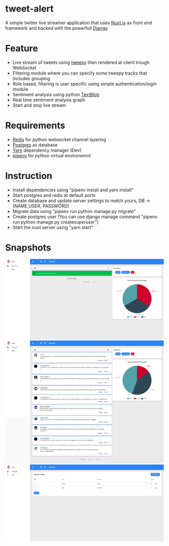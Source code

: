 # tweet-alert

A simple twitter live streamer application that uses [Nuxt.js](https://nuxtjs.org/) as front end framework and backed with the powerfull [Django](https://www.djangoproject.com/)

# Feature

- Live stream of tweets using [tweepy](http://www.tweepy.org/) then rendered at client trough WebSocket
- Filtering module where you can specify some tweepy tracks that includes grouping
- Role based, filtering is user specific using simple authentication/login module
- Sentiment analysis using python [TextBlob](https://textblob.readthedocs.io/en/dev/)
- Real time sentiment analysis graph
- Start and stop live stream

# Requirements

- [Redis](https://hub.docker.com/_/redis/) for python websocket channel layering
- [Postgres](https://hub.docker.com/_/postgres/) as database
- [Yarn](https://yarnpkg.com/en/) dependency manager (Dev)
- [pipenv](https://pypi.org/project/pipenv/) for python virtual environemnt

# Instruction

- Install dependencies using "pipenv install and yarn install"
- Start postgres and redis at default ports
- Create database and update server settings to match yours, DB -> (NAME,USER, PASSWORD)
- Migrate data using "pipenv run python manage.py migrate"
- Create postgres user (You can use django manage command "pipenv run python manage.py createsuperuser")
- Start the nuxt server using "yarn start"


# Snapshots
![](/screenshots/1.png?raw=true)
![](/screenshots/2.png?raw=true)
![](/screenshots/3.png?raw=true)
